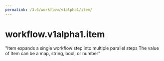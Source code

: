 ```yaml
---
permalink: /3.6/workflow/v1alpha1/item/
---
```


# workflow.v1alpha1.item

"Item expands a single workflow step into multiple parallel steps The value of Item can be a map, string, bool, or number"
